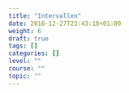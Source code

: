 ```yaml
---
title: "Intervallen"
date: 2018-12-27T23:43:18+01:00
weight: 6
draft: true
tags: []
categories: []
level: ""
course: ""
topic: ""
---
```


